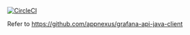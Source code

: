 [![CircleCI](https://circleci.com/gh/ohmrefresh/grafana-api.svg?style=svg)](https://circleci.com/gh/ohmrefresh/grafana-api)

Refer to https://github.com/appnexus/grafana-api-java-client
